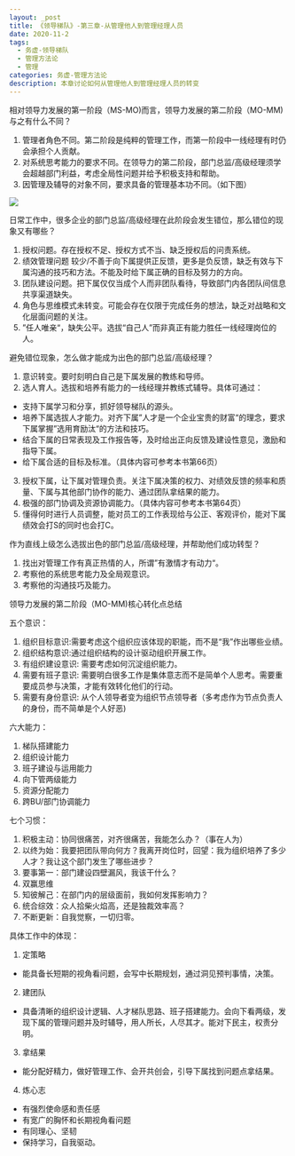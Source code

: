 ```yaml
---
layout: _post
title: 《领导梯队》-第三章-从管理他人到管理经理人员
date: 2020-11-2 
tags:
  - 务虚-领导梯队
  - 管理方法论
  - 管理
categories: 务虚-管理方法论
description: 本章讨论如何从管理他人到管理经理人员的转变
---
```


相对领导力发展的第一阶段（MS-MO)而言，领导力发展的第二阶段（MO-MM)与之有什么不同？

1. 管理者角色不同。第二阶段是纯粹的管理工作，而第一阶段中一线经理有时仍会承担个人贡献。
2. 对系统思考能力的要求不同。在领导力的第二阶段，部门总监/高级经理须学会超越部门利益，考虑全局性问题并给予积极支持和帮助。
3. 因管理及辅导的对象不同，要求具备的管理基本功不同。（如下图）

![](image1.png)

日常工作中，很多企业的部门总监/高级经理在此阶段会发生错位，那么错位的现象又有哪些？

1. 授权问题。存在授权不足、授权方式不当、缺乏授权后的问责系统。
2. 绩效管理问题 较少/不善于向下属提供正反馈，更多是负反馈，缺乏有效与下属沟通的技巧和方法。不能及时给下属正确的目标及努力的方向。
3. 团队建设问题。把下属仅仅当成个人而非团队看待，导致部门内各团队间信息共享渠道缺失。
4. 角色与思维模式未转变。可能会存在仅限于完成任务的想法，缺乏对战略和文化层面问题的关注。
5. ”任人唯亲“，缺失公平。选拔“自己人”而非真正有能力胜任一线经理岗位的人。

避免错位现象，怎么做才能成为出色的部门总监/高级经理？

1. 意识转变。要时刻明白自己是下属发展的教练和导师。
2. 选人育人。选拔和培养有能力的一线经理并教练式辅导。具体可通过：
  * 支持下属学习和分享，抓好领导梯队的源头。
  * 培养下属选拔人才能力。对齐下属”人才是一个企业宝贵的财富“的理念，要求下属掌握”选用育励汰“的方法和技巧。
   * 结合下属的日常表现及工作报告等，及时给出正向反馈及建设性意见，激励和指导下属。
  * 给下属合适的目标及标准。（具体内容可参考本书第66页）
3. 授权下属，让下属对管理负责。关注下属决策的权力、对绩效反馈的频率和质量、下属与其他部门协作的能力、通过团队拿结果的能力。
4. 极强的部门协调及资源协调能力。（具体内容可参考本书第64页）
5. 懂得何时进行人员调整，能对员工的工作表现给与公正、客观评价，能对下属绩效会打S的同时也会打C。

作为直线上级怎么选拔出色的部门总监/高级经理，并帮助他们成功转型？

1. 找出对管理工作有真正热情的人，所谓”有激情才有动力“。
2. 考察他的系统思考能力及全局观意识。
3. 考察他的沟通技巧及能力。

领导力发展的第二阶段（MO-MM)核心转化点总结


五个意识：

1. 组织目标意识:需要考虑这个组织应该体现的职能，而不是“我”作出哪些业绩。
2. 组织结构意识:通过组织结构的设计驱动组织开展工作。
3. 有组织建设意识: 需要考虑如何沉淀组织能力。
4. 需要有班子意识: 需要明白很多工作是集体意志而不是简单个人思考。需要重要成员参与决策，才能有效转化他们的行动。
5. 需要有身份意识: 从个人领导者变为组织节点领导者（多考虑作为节点负责人的身份，而不简单是个人好恶)

六大能力：

1. 梯队搭建能力
2. 组织设计能力
3. 班子建设与运用能力
4. 向下管两级能力
5. 资源分配能力
6. 跨BU/部门协调能力

七个习惯：

1. 积极主动：协同很痛苦，对齐很痛苦，我能怎么办？（事在人为）
2. 以终为始：我要把团队带向何方？我离开岗位时，回望：我为组织培养了多少人才？我让这个部门发生了哪些进步？
3. 要事第一：部门建设四壁漏风，我该干什么？
4. 双赢思维 
5. 知彼解己：在部门内的层级面前，我如何发挥影响力？
6. 统合综效：众人拾柴火焰高，还是独裁效率高？
7.  不断更新：自我觉察，一切归零。

具体工作中的体现：

1. 定策略  
  * 能具备长短期的视角看问题，会写中长期规划，通过洞见预判事情，决策。
2. 建团队  
 * 具备清晰的组织设计逻辑、人才梯队思路、班子搭建能力。会向下看两级，发现下属的管理问题并及时辅导，用人所长，人尽其才。能对下民主，权责分明。
3. 拿结果 
  * 能分配好精力，做好管理工作、会开共创会，引导下属找到问题点拿结果。
4. 炼心志 
  * 有强烈使命感和责任感
  * 有宽广的胸怀和长期视角看问题
  * 有同理心、坚韧
  * 保持学习，自我驱动。
